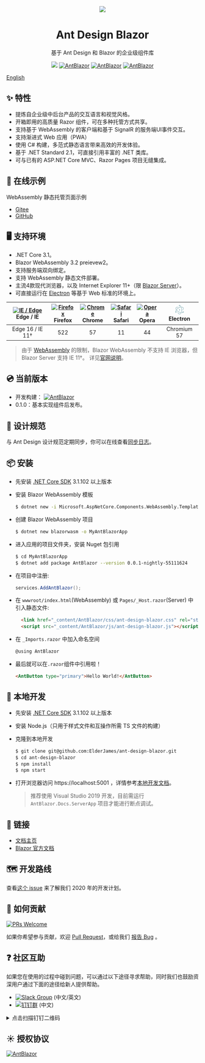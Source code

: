 <p align="center">
  <a href="https://yangshunjie.com/ant-design-blazor/">
    <img src="https://raw.githubusercontent.com/ElderJames/ant-design-blazor/master/logo.svg?sanitize=true">
  </a>
</p>

<h1 align="center">Ant Design Blazor</h1>

<div align="center">

基于 Ant Design 和 Blazor 的企业级组件库

![](https://img.shields.io/github/workflow/status/elderjames/ant-design-blazor/Publish%20Docs?style=flat-square)
[![AntBlazor](https://img.shields.io/nuget/v/AntBlazor.svg?color=red&style=flat-square)](https://www.nuget.org/packages/AntBlazor/)
[![AntBlazor](https://img.shields.io/nuget/dt/AntBlazor.svg?style=flat-square)](https://www.nuget.org/packages/AntBlazor/)
[![AntBlazor](https://img.shields.io/badge/License-MIT-blue?style=flat-square)](https://github.com/ElderJames/ant-design-blazor/blob/master/LICENSE)
</div>

[English](README.md)

## ✨ 特性

- 提炼自企业级中后台产品的交互语言和视觉风格。
- 开箱即用的高质量 Razor 组件，可在多种托管方式共享。
- 支持基于 WebAssembly 的客户端和基于 SignalR 的服务端UI事件交互。
- 支持渐进式 Web 应用（PWA）
- 使用 C# 构建，多范式静态语言带来高效的开发体验。
- 基于 .NET Standard 2.1，可直接引用丰富的 .NET 类库。
- 可与已有的 ASP.NET Core MVC、Razor Pages 项目无缝集成。

## 🌈 在线示例

WebAssembly 静态托管页面示例

- [Gitee](https://ant-design-blazor.gitee.io/)
- [GitHub](https://elderjames.github.io/ant-design-blazor)

## 🖥 支持环境

- .NET Core 3.1。
- Blazor WebAssembly 3.2 preievew2。
- 支持服务端双向绑定。
- 支持 WebAssembly 静态文件部署。
- 主流4款现代浏览器，以及 Internet Explorer 11+（限 [Blazor Server](https://docs.microsoft.com/en-us/aspnet/core/blazor/supported-platforms?view=aspnetcore-3.1)）。
- 可直接运行在 [Electron](http://electron.atom.io/) 等基于 Web 标准的环境上。

| [<img src="https://raw.githubusercontent.com/alrra/browser-logos/master/src/edge/edge_48x48.png" alt="IE / Edge" width="24px" height="24px" />](http://godban.github.io/browsers-support-badges/)</br> Edge / IE | [<img src="https://raw.githubusercontent.com/alrra/browser-logos/master/src/firefox/firefox_48x48.png" alt="Firefox" width="24px" height="24px" />](http://godban.github.io/browsers-support-badges/)</br>Firefox | [<img src="https://raw.githubusercontent.com/alrra/browser-logos/master/src/chrome/chrome_48x48.png" alt="Chrome" width="24px" height="24px" />](http://godban.github.io/browsers-support-badges/)</br>Chrome | [<img src="https://raw.githubusercontent.com/alrra/browser-logos/master/src/safari/safari_48x48.png" alt="Safari" width="24px" height="24px" />](http://godban.github.io/browsers-support-badges/)</br>Safari | [<img src="https://raw.githubusercontent.com/alrra/browser-logos/master/src/opera/opera_48x48.png" alt="Opera" width="24px" height="24px" />](http://godban.github.io/browsers-support-badges/)</br>Opera | [<img src="https://raw.githubusercontent.com/alrra/browser-logos/master/src/electron/electron_48x48.png" alt="Electron" width="24px" height="24px" />](http://godban.github.io/browsers-support-badges/)</br>Electron |
| :---------: | :---------: | :---------: | :---------: | :---------: | :---------: |
| Edge 16 / IE 11† | 522 | 57 | 11 | 44 | Chromium 57

> 由于 [WebAssembly](https://webassembly.org) 的限制，Blazor WebAssembly 不支持 IE 浏览器，但 Blazor Server 支持 IE 11†。 详见[官网说明](https://docs.microsoft.com/en-us/aspnet/core/blazor/supported-platforms?view=aspnetcore-3.1)。

## 💿 当前版本

- 开发构建： [![AntBlazor](https://img.shields.io/nuget/v/AntBlazor.svg?color=red&style=flat-square)](https://www.nuget.org/packages/AntBlazor/)
- 0.1.0：基本实现组件后发布。

## 🎨 设计规范

与 Ant Design 设计规范定期同步，你可以在线查看[同步日志](https://github.com/ElderJames/ant-design-blazor/actions?query=workflow%3A%22Style+sync+Bot%22)。

## 📦 安装

- 先安装 [.NET Core SDK](https://dotnet.microsoft.com/download) 3.1.102 以上版本
- 安装 Blazor WebAssembly 模板

  ``` bash
  $ dotnet new -i Microsoft.AspNetCore.Components.WebAssembly.Templates::3.2.0-preview2.20160.5
  ```

- 创建 Blazor WebAssembly 项目

  ```bash
  $ dotnet new blazorwasm -o MyAntBlazorApp
  ```

- 进入应用的项目文件夹，安装 Nuget 包引用

  ```bash
  $ cd MyAntBlazorApp
  $ dotnet add package AntBlazor --version 0.0.1-nightly-55111624
  ```

- 在项目中注册:

  ```csharp
  services.AddAntBlazor();
  ```

- 在 `wwwroot/index.html`(WebAssembly) 或 `Pages/_Host.razor`(Server) 中引入静态文件:

  ```html
    <link href="_content/AntBlazor/css/ant-design-blazor.css" rel="stylesheet">
    <script src="_content/AntBlazor/js/ant-design-blazor.js"></script>
  ```

- 在 `_Imports.razor` 中加入命名空间

  ```csharp
  @using AntBlazor
  ```

- 最后就可以在`.razor`组件中引用啦！

  ```html
  <AntButton type="primary">Hello World!</AntButton>
  ```

## 🔨 本地开发

- 先安装 [.NET Core SDK](https://dotnet.microsoft.com/download) 3.1.102 以上版本
- 安装 Node.js（只用于样式文件和互操作所需 TS 文件的构建）
- 克隆到本地开发

  ```bash
  $ git clone git@github.com:ElderJames/ant-design-blazor.git
  $ cd ant-design-blazor
  $ npm install
  $ npm start
  ```

- 打开浏览器访问 https://localhost:5001 ，详情参考[本地开发文档](https://github.com/ElderJames/ant-design-blazor/wiki)。
  
  > 推荐使用 Visual Studio 2019 开发，目前需运行 `AntBlazor.Docs.ServerApp` 项目才能进行断点调试。

## 🔗 链接

- [文档主页](https://ant-design-blazor.gitee.io)
- [Blazor 官方文档](https://blazor.net)

## 🗺 开发路线

查看[这个 issue](https://github.com/ElderJames/ant-design-blazor/issues/21) 来了解我们 2020 年的开发计划。

## 🤝 如何贡献

[![PRs Welcome](https://img.shields.io/badge/PRs-welcome-brightgreen.svg?style=flat-square)](https://github.com/ElderJames/ant-design-blazor/pulls)

如果你希望参与贡献，欢迎 [Pull Request](https://github.com/ElderJames/ant-design-blazor/pulls)，或给我们 [报告 Bug](https://github.com/ElderJames/ant-design-blazor/issues/new) 。

## ❓ 社区互助

如果您在使用的过程中碰到问题，可以通过以下途径寻求帮助，同时我们也鼓励资深用户通过下面的途径给新人提供帮助。

- [![Slack Group](https://img.shields.io/badge/Slack-AntBlazor-blue.svg?style=flat-square&logo=slack)](https://join.slack.com/t/antblazor/shared_invite/zt-cw1enker-xVw3s93cTf4uhY2lRGRyRw) (中文/英文)
- [![钉钉群](https://img.shields.io/badge/钉钉-AntBlazor-blue.svg?style=flat-square)](https://h5.dingtalk.com/circle/healthCheckin.html?corpId=dingccf128388c3ea40eda055e4784d35b88&2f46=c9b80ba5&origin=11) (中文)

<details>
  <summary>点击扫描钉钉二维码</summary>
  <img src="./docs/assets/dingtalk.jpg" width="300">
</details>


## ☀️ 授权协议

[![AntBlazor](https://img.shields.io/badge/License-MIT-blue?style=flat-square)](https://github.com/ElderJames/ant-design-blazor/blob/master/LICENSE)